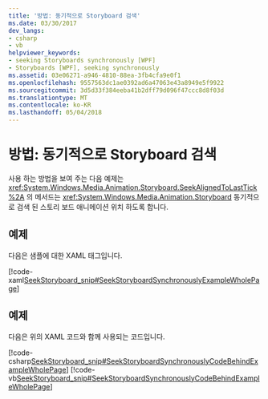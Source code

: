 ```yaml
---
title: '방법: 동기적으로 Storyboard 검색'
ms.date: 03/30/2017
dev_langs:
- csharp
- vb
helpviewer_keywords:
- seeking Storyboards synchronously [WPF]
- Storyboards [WPF], seeking synchronously
ms.assetid: 03e06271-a946-4810-88ea-3fb4cfa9e0f1
ms.openlocfilehash: 9557563dc1ae0392ad6a47063e43a8949e5f9922
ms.sourcegitcommit: 3d5d33f384eeba41b2dff79d096f47ccc8d8f03d
ms.translationtype: MT
ms.contentlocale: ko-KR
ms.lasthandoff: 05/04/2018
---
```

# <a name="how-to-seek-a-storyboard-synchronously"></a>방법: 동기적으로 Storyboard 검색
사용 하는 방법을 보여 주는 다음 예제는 <xref:System.Windows.Media.Animation.Storyboard.SeekAlignedToLastTick%2A> 의 메서드는 <xref:System.Windows.Media.Animation.Storyboard> 동기적으로 검색 된 스토리 보드 애니메이션 위치 하도록 합니다.  
  
## <a name="example"></a>예제  
 다음은 샘플에 대한 XAML 태그입니다.  
  
 [!code-xaml[SeekStoryboard_snip#SeekStoryboardSynchronouslyExampleWholePage](../../../../samples/snippets/csharp/VS_Snippets_Wpf/SeekStoryboard_snip/CSharp/SeekStoryboardSynchronouslyExample.xaml#seekstoryboardsynchronouslyexamplewholepage)]  
  
## <a name="example"></a>예제  
 다음은 위의 XAML 코드와 함께 사용되는 코드입니다.  
  
 [!code-csharp[SeekStoryboard_snip#SeekStoryboardSynchronouslyCodeBehindExampleWholePage](../../../../samples/snippets/csharp/VS_Snippets_Wpf/SeekStoryboard_snip/CSharp/SeekStoryboardSynchronouslyExample.xaml.cs#seekstoryboardsynchronouslycodebehindexamplewholepage)]
 [!code-vb[SeekStoryboard_snip#SeekStoryboardSynchronouslyCodeBehindExampleWholePage](../../../../samples/snippets/visualbasic/VS_Snippets_Wpf/SeekStoryboard_snip/VisualBasic/SeekStoryboardSynchronouslyExample.xaml.vb#seekstoryboardsynchronouslycodebehindexamplewholepage)]
